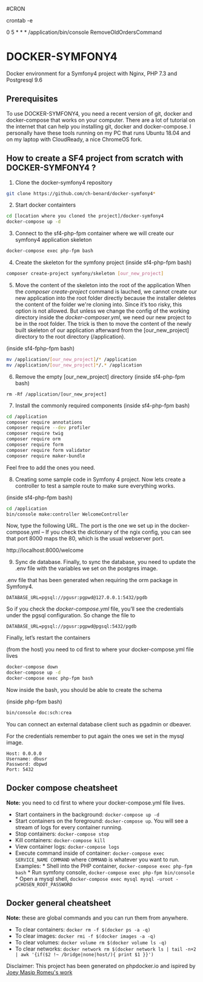 #CRON

crontab -e

0 5 * * * /application/bin/console RemoveOldOrdersCommand


# DOCKER-SYMFONY4

Docker environment for a Symfony4 project with Nginx, PHP 7.3 and Postgresql 9.6

## Prerequisites

To use DOCKER-SYMFONY4, you need a recent version of git, docker and docker-compose that works on your computer. There are a lot of tutorial on the internet that can help you installing git, docker and docker-compose. I personally have these tools running on my PC that runs Ubuntu 18.04 and on my laptop with CloudReady, a nice ChromeOS fork.

## How to create a SF4 project from scratch with DOCKER-SYMFONY4 ?

1. Clone the docker-symfony4 repository

```bash
git clone https://github.com/ch-benard/docker-symfony4*
```

2. Start docker containters

```bash
cd [location where you cloned the project]/docker-symfony4
docker-compose up -d
```

3. Connect to the sf4-php-fpm container where we will create our symfony4 application skeleton
```bash
docker-compose exec php-fpm bash
```

4. Create the skeleton for the symfony project
(inside sf4-php-fpm bash)
```bash
composer create-project symfony/skeleton [our_new_project]
```

5. Move the content of the skeleton into the root of the application
When the *composer create-project* command is lauched, we cannot create our new application into the root folder directly because the installer deletes the content of the folder we're cloning into. Since it’s too risky, this option is not allowed. But unless we change the config of the working directory inside the *docker-composer.yml*, we need our new project to be in the root folder. The trick is then to move the content of the newly built skeleton of our application afterward from the [our_new_project] directory to the root directory (/application).

(inside sf4-fphp-fpm bash)
```bash
mv /application/[our_new_project]/* /application
mv /application/[our_new_project]*/.* /application
```

6. Remove the empty [our_new_project] directory
(inside sf4-php-fpm bash)
```
rm -Rf /application/[our_new_project]
```

7. Install the commonly required components
(inside sf4-php-fpm bash)

```bash
cd /application
composer require annotations
composer require --dev profiler
composer require twig
composer require orm
composer require form
composer require form validator
composer require maker-bundle
```

Feel free to add the ones you need.

8. Creating some sample code in Symfony 4 project.
Now lets create a controller to test a sample route to make sure everything works.

(inside sf4-php-fpm bash)
```bash
cd /application
bin/console make:controller WelcomeController
```

Now, type the following URL. The port is the one we set up in the docker-compose.yml – If you check the dictionary of the ngix config, you can see that port 8000 maps the 80, which is the usual webserver port.

http://localhost:8000/welcome

9. Sync de database.
Finally, to sync the database, you need to update the .env file with the variables we set on the postgres image.

.env file that has been generated when requiring the orm package in Symfony4.

```
DATABASE_URL=pgsql://pgusr:pgpwd@127.0.0.1:5432/pgdb
```

So if you check the *docker-compose.yml* file, you’ll see the credentials under the pgsql configuration. So change the file to

```
DATABASE_URL=pgsql://pgusr:pgpwd@pgsql:5432/pgdb
```

Finally, let’s restart the containers

(from the host)
you need to cd first to where your docker-compose.yml file lives
```bash
docker-compose down
docker-compose up -d
docker-compose exec php-fpm bash
```

Now inside the bash, you should be able to create the schema

(inside php-fpm bash)
```bash
bin/console doc:sch:crea
```

You can connect an external database client such as pgadmin or dbeaver.

For the credentials remember to put again the ones we set in the mysql image.

```
Host: 0.0.0.0
Username: dbusr
Password: dbpwd
Port: 5432
```

## Docker compose cheatsheet

**Note:** you need to cd first to where your docker-compose.yml file lives.

* Start containers in the background: `docker-compose up -d`
* Start containers on the foreground: `docker-compose up`. You will see a stream of logs for every container running.
* Stop containers: `docker-compose stop`
* Kill containers: `docker-compose kill`
* View container logs: `docker-compose logs`
* Execute command inside of container: `docker-compose exec SERVICE_NAME COMMAND` where `COMMAND` is whatever you want to run. Examples:
      * Shell into the PHP container, `docker-compose exec php-fpm bash`
      * Run symfony console, `docker-compose exec php-fpm bin/console`
      * Open a mysql shell, `docker-compose exec mysql mysql -uroot -pCHOSEN_ROOT_PASSWORD`

## Docker general cheatsheet

**Note:** these are global commands and you can run them from anywhere.

* To clear containers: `docker rm -f $(docker ps -a -q)`
* To clear images: `docker rmi -f $(docker images -a -q)`
* To clear volumes: `docker volume rm $(docker volume ls -q)`
* To clear networks: `docker network rm $(docker network ls | tail -n+2 | awk '{if($2 !~ /bridge|none|host/){ print $1 }}')`

Disclaimer: This project has been generated on phpdocker.io and ispired by [Joey Masip Romeu's work](https://github.com/joeymasip/docker-symfony4)
